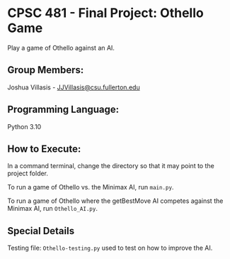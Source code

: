 # CPSC 481 - Final Project: Othello Game 
Play a game of Othello against an AI.

## Group Members:
Joshua Villasis - JJVillasis@csu.fullerton.edu

## Programming Language:
Python 3.10

## How to Execute:
In a command terminal, change the directory so that it may point to the project folder.

To run a game of Othello vs. the Minimax AI, run `main.py`.

To run a game of Othello where the getBestMove AI competes against the Minimax AI, run `Othello_AI.py`.

## Special Details
Testing file: `Othello-testing.py` used to test on how to improve the AI.

